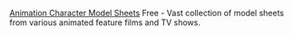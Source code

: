 
[Animation Character Model Sheets](https://www.traditionalanimation.com/animation-library/model-sheets/)
Free - Vast collection of model sheets from various animated feature films and TV shows.

